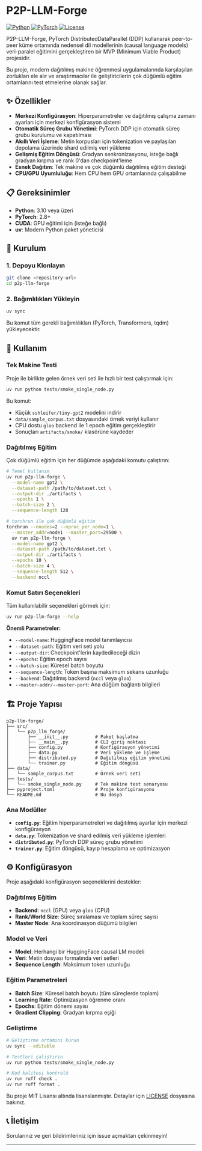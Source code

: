 # P2P-LLM-Forge

[![Python](https://img.shields.io/badge/python-3.10+-blue.svg)](https://www.python.org/)
[![PyTorch](https://img.shields.io/badge/PyTorch-2.8+-red.svg)](https://pytorch.org/)
[![License](https://img.shields.io/badge/license-MIT-green.svg)](LICENSE)

P2P-LLM-Forge, PyTorch DistributedDataParallel (DDP) kullanarak peer-to-peer küme ortamında nedensel dil modellerinin (causal language models) veri-paralel eğitimini gerçekleştiren bir MVP (Minimum Viable Product) projesidir.

Bu proje, modern dağıtılmış makine öğrenmesi uygulamalarında karşılaşılan zorlukları ele alır ve araştırmacılar ile geliştiricilerin çok düğümlü eğitim ortamlarını test etmelerine olanak sağlar.

## ✨ Özellikler

- **Merkezi Konfigürasyon**: Hiperparametreler ve dağıtılmış çalışma zamanı ayarları için merkezi konfigürasyon sistemi
- **Otomatik Süreç Grubu Yönetimi**: PyTorch DDP için otomatik süreç grubu kurulumu ve kapatılması
- **Akıllı Veri İşleme**: Metin korpusları için tokenization ve paylaşılan depolama üzerinde shard edilmiş veri yükleme
- **Gelişmiş Eğitim Döngüsü**: Gradyan senkronizasyonu, isteğe bağlı gradyan kırpma ve rank 0'dan checkpoint'leme
- **Esnek Dağıtım**: Tek makine ve çok düğümlü dağıtılmış eğitim desteği
- **CPU/GPU Uyumluluğu**: Hem CPU hem GPU ortamlarında çalışabilme

## 📋 Gereksinimler

- **Python**: 3.10 veya üzeri
- **PyTorch**: 2.8+
- **CUDA**: GPU eğitimi için (isteğe bağlı)
- **uv**: Modern Python paket yöneticisi

## 🚀 Kurulum

### 1. Depoyu Klonlayın
```bash
git clone <repository-url>
cd p2p-llm-forge
```

### 2. Bağımlılıkları Yükleyin
```bash
uv sync
```

Bu komut tüm gerekli bağımlılıkları (PyTorch, Transformers, tqdm) yükleyecektir.

## 📖 Kullanım

### Tek Makine Testi

Proje ile birlikte gelen örnek veri seti ile hızlı bir test çalıştırmak için:

```bash
uv run python tests/smoke_single_node.py
```

Bu komut:
- Küçük `sshleifer/tiny-gpt2` modelini indirir
- `data/sample_corpus.txt` dosyasındaki örnek veriyi kullanır
- CPU dostu `gloo` backend ile 1 epoch eğitim gerçekleştirir
- Sonuçları `artifacts/smoke/` klasörüne kaydeder

### Dağıtılmış Eğitim

Çok düğümlü eğitim için her düğümde aşağıdaki komutu çalıştırın:

```bash
# Temel kullanım
uv run p2p-llm-forge \
  --model-name gpt2 \
  --dataset-path /path/to/dataset.txt \
  --output-dir ./artifacts \
  --epochs 1 \
  --batch-size 2 \
  --sequence-length 128

# torchrun ile çok düğümlü eğitim
torchrun --nnodes=2 --nproc_per_node=1 \
  --master_addr=node1 --master_port=29500 \
  uv run p2p-llm-forge \
  --model-name gpt2 \
  --dataset-path /path/to/dataset.txt \
  --output-dir ./artifacts \
  --epochs 10 \
  --batch-size 4 \
  --sequence-length 512 \
  --backend nccl
```

### Komut Satırı Seçenekleri

Tüm kullanılabilir seçenekleri görmek için:

```bash
uv run p2p-llm-forge --help
```

**Önemli Parametreler:**
- `--model-name`: HuggingFace model tanımlayıcısı
- `--dataset-path`: Eğitim veri seti yolu
- `--output-dir`: Checkpoint'lerin kaydedileceği dizin
- `--epochs`: Eğitim epoch sayısı
- `--batch-size`: Küresel batch boyutu
- `--sequence-length`: Token başına maksimum sekans uzunluğu
- `--backend`: Dağıtılmış backend (`nccl` veya `gloo`)
- `--master-addr/--master-port`: Ana düğüm bağlantı bilgileri

## 🏗️ Proje Yapısı

```
p2p-llm-forge/
├── src/
│   └── p2p_llm_forge/
│       ├── __init__.py          # Paket başlatma
│       ├── __main__.py          # CLI giriş noktası
│       ├── config.py            # Konfigürasyon yönetimi
│       ├── data.py              # Veri yükleme ve işleme
│       ├── distributed.py       # Dağıtılmış eğitim yönetimi
│       └── trainer.py           # Eğitim döngüsü
├── data/
│   └── sample_corpus.txt        # Örnek veri seti
├── tests/
│   └── smoke_single_node.py     # Tek makine test senaryosu
├── pyproject.toml               # Proje konfigürasyonu
└── README.md                    # Bu dosya
```

### Ana Modüller

- **`config.py`**: Eğitim hiperparametreleri ve dağıtılmış ayarlar için merkezi konfigürasyon
- **`data.py`**: Tokenization ve shard edilmiş veri yükleme işlemleri
- **`distributed.py`**: PyTorch DDP süreç grubu yönetimi
- **`trainer.py`**: Eğitim döngüsü, kayıp hesaplama ve optimizasyon

## ⚙️ Konfigürasyon

Proje aşağıdaki konfigürasyon seçeneklerini destekler:

### Dağıtılmış Eğitim
- **Backend**: `nccl` (GPU) veya `gloo` (CPU)
- **Rank/World Size**: Süreç sıralaması ve toplam süreç sayısı
- **Master Node**: Ana koordinasyon düğümü bilgileri

### Model ve Veri
- **Model**: Herhangi bir HuggingFace causal LM modeli
- **Veri**: Metin dosyası formatında veri setleri
- **Sequence Length**: Maksimum token uzunluğu

### Eğitim Parametreleri
- **Batch Size**: Küresel batch boyutu (tüm süreçlerde toplam)
- **Learning Rate**: Optimizasyon öğrenme oranı
- **Epochs**: Eğitim dönemi sayısı
- **Gradient Clipping**: Gradyan kırpma eşiği

### Geliştirme

```bash
# Geliştirme ortamını kurun
uv sync --editable

# Testleri çalıştırın
uv run python tests/smoke_single_node.py

# Kod kalitesi kontrolü
uv run ruff check .
uv run ruff format .
```

Bu proje MIT Lisansı altında lisanslanmıştır. Detaylar için [LICENSE](LICENSE) dosyasına bakınız.

## 📞 İletişim

Sorularınız ve geri bildirimleriniz için issue açmaktan çekinmeyin!

---
